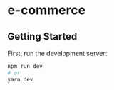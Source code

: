 # e-commerce

## Getting Started

First, run the development server:

```bash
npm run dev
# or
yarn dev
```
